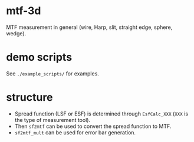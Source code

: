 # mtf-3d
MTF measurement in general (wire, Harp, slit, straight edge, sphere, wedge).

# demo scripts
See `./example_scripts/` for examples.

# structure
- Spread function (LSF or ESF) is determined through `EsfCalc_XXX` (`XXX` is the type of measurement tool). 
- Then `sf2mtf` can be used to convert the spread function to MTF. 
- `sf2mtf_mult` can be used for error bar generation. 